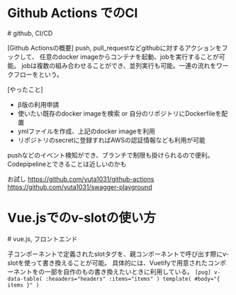 # Github Actions でのCI
\# github, CI/CD

 [Github Actionsの概要]
 push, pull_requestなどgithubに対するアクションをフックして、
 任意のdocker imageからコンテナを起動、jobを実行することが可能。
 jobは複数の組み合わせることができ、並列実行も可能。一連の流れをワークフローをという。
 
 [やったこと]
 - β版の利用申請
 - 使いたい既存のdocker imageを検索 or 自分のリポジトリにDockerfileを配置
 - ymlファイルを作成、上記のdocker imageを利用
 - リポジトリのsecretに登録すればAWSの認証情報なども利用が可能

pushなどのイベント検知ができ、ブランチで制限も掛けられるので便利。
Codepipelineとできることは近しいのかも

お試し
https://github.com/yuta1031/github-actions
https://github.com/yuta1031/swagger-playground

# Vue.jsでのv-slotの使い方
\# vue.js, フロントエンド

子コンポーネントで定義されたslotタグを、親コンポーネントで呼び出す際にv-slotを使って書き換えることが可能。
具体的には、Vuetifyで用意されたコンポーネントをの一部を自作のもの書き換えたいときに利用している。
``
[pug]
v-data-table(
    :heaaders="headers"
    :items="items"
)
        template(
            #body="{ items }"
        )
``




